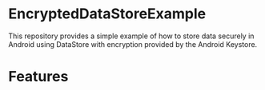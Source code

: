 # EncryptedDataStoreExample
This repository provides a simple example of how to store data securely in Android using DataStore with encryption provided by the Android Keystore.

# Features

